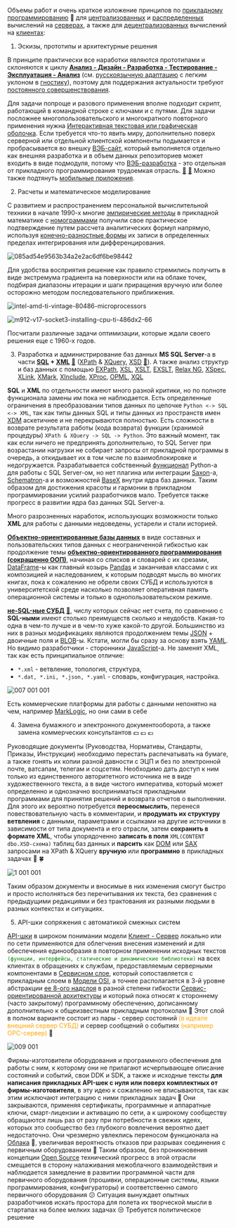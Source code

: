 Объемы работ и очень краткое изложение принципов по [прикладному программированию](https://en.wikipedia.org/wiki/Application_software) :slightly_smiling_face: для [централизованных](https://en.wikipedia.org/wiki/Centralized_computing) и [распределенных](https://en.wikipedia.org/wiki/Distributed_computing) вычислений на [серверах](https://en.wikipedia.org/wiki/Windows_Server "Windows Server - на сегодняшний момент из имеющихся в наличии самая лучшая ОС. По-моему уже хватит мучить Linux-ы и тем более BSD . Прикладные пакеты на Linux (Debian-ы и RedHat-совместимые) делают индийские и бразильские студенты. Аппаратные сбои в электронике Linux просто не видит или не определяется их источники. Согласно сплетням еще в 2007-м году разработчики из NetBSD и из OpenBSD перебежали в M$ и в Google"), а также для [децентрализованных](https://en.wikipedia.org/wiki/Decentralized_computing) вычислений на [клиентах](https://en.wikipedia.org/wiki/Microsoft_Windows):

1. Эскизы, прототипы и архитектурные решения

В принципе практически все наработки являются прототипами и склоняются к циклу [**Анализ - Дизайн - Разработка - Тестирование - Эксплуатация - Анализ**](https://en.wikipedia.org/wiki/Systems_development_life_cycle) (см. [русскоязычную адаптацию](http://sewiki.ru/Systems_Engineering_Thinking_Wiki:%D0%9E%D0%BF%D0%B8%D1%81%D0%B0%D0%BD%D0%B8%D0%B5) с легким уклоном в [гностику](https://en.wikipedia.org/wiki/Gnosticism)), поэтому для поддержания актуальности требуют [постоянного совершенствования](https://en.wikipedia.org/wiki/CI/CD).

Для задачи попроще и разового применения вполне подходит скрипт, работающий в командной строке с ключами и с путями. Для задачи посложнее многопользовательского и многократного повторного применения нужна [Интерактивная текстовая или графическая оболочка](https://en.wikipedia.org/wiki/User_interface_design). Если требуется что-то явить миру, дополнительно поверх серверной или отдельной клиентской компоненты подымается и пробрасывается во внешку [ВЭБ-сайт](https://en.wikipedia.org/wiki/Website "Версия для компьютера и мобильная версия"), который выполняется отдельно как внешняя разработка и в объем данных репозиториев может входить в виде подмодуля, потому что [ВЭБ-разработка](https://en.wikipedia.org/wiki/Web_development "Разметка, верстка, дизайн, маркетинг, групповая психология ...") - это отдельная от прикладного программирования трудоемкая отрасль. [💬](https://www.codeproject.com/Articles/5283291/Examples-of-Layered-Application-Architecture-Based "Первая статья - переложение лекций из Голландии (устаревшая, но в целом правильная точка зрения)") [💬](https://www.codeproject.com/Articles/5317447/Layered-Application-Architecture-with-a-Homogeneou "Вторая статья того же автора") Можно также подтянуть [мобильные приложения](https://en.wikipedia.org/wiki/Mobile_app).

2. Расчеты и математическое моделирование

С развитием и распространением персональной вычислительной техники в начале 1990-х многие [эмпирические методы](https://en.wikipedia.org/wiki/Empirical_research) в прикладной математике с [номограммами](https://en.wikipedia.org/wiki/Nomogram) получили свое практическое подтверждение путем рассчета аналитических формул напрямую, используя [конечно-разностные формы](https://ru.wikipedia.org/wiki/%D0%A0%D0%B0%D0%B7%D0%BD%D0%BE%D1%81%D1%82%D0%BD%D0%B0%D1%8F_%D1%81%D1%85%D0%B5%D0%BC%D0%B0) их записи в определенных пределах интегрирования или дифференцирования.

![085ad54e9563b34a2e2ac6df6be98442](https://user-images.githubusercontent.com/104857185/215333386-63349954-9810-465d-9049-1173e0bb69a5.png)

Для удобства восприятия решение как правило стремились получить в виде экстремума градиента на поверхности или на облаке точек, подбирая диапазоны итерации и шаги приращения вручную или более осторожно методом последовательного приближения.

![intel-amd-ti-vintage-80486-microprocessors](https://user-images.githubusercontent.com/104857185/215333427-5bb6291a-874e-4d4e-a7d6-fd39881d924b.jpg)

![m912-v17-socket3-installing-cpu-ti-486dx2-66](https://user-images.githubusercontent.com/104857185/215333443-0eb7cc0a-56fe-4fa8-8b7b-286421b2750a.jpg)

Посчитали различные задачи оптимизации, которые ждали своего решения еще с 1960-х годов.

3. Разработка и администрирование баз данных **MS SQL Server**-а в части **[SQL](https://en.wikipedia.org/wiki/SQL) + [XML](https://en.wikipedia.org/wiki/XML)** [💬](http://www.chernyshov.com/SPPO_6/theory/wt_xml.htm "Описание") ([XPath](https://en.wikipedia.org/wiki/XPath) & [XQuery](https://en.wikipedia.org/wiki/XQuery), [XSD](https://en.wikipedia.org/wiki/XML_Schema_(W3C)) [💬](https://bdpx.github.io/xml/lab3/xsd.html "Описание")). А также анализ структур и баз данных с помощью [EXPath](http://expath.org/), [XSL](https://en.wikipedia.org/wiki/XSL), [XSLT](https://en.wikipedia.org/wiki/XSLT), [EXSLT](https://en.wikipedia.org/wiki/EXSLT), [Relax NG](https://en.wikipedia.org/wiki/RELAX_NG), [XSpec](https://github.com/expath/xspec/tree/master), [XLink](https://en.wikipedia.org/wiki/XLink), [XMark](https://projects.cwi.nl/xmark/index.html), [XInclude](https://www.w3.org/TR/xinclude/), [XProc](https://en.wikipedia.org/wiki/XProc), [OPML](https://en.wikipedia.org/wiki/OPML), [XQL](http://www.ibiblio.org/xql/xql-proposal.html)

**SQL** и **XML** по отдельности имеют много разной критики, но по полноте функционала замены им пока не наблюдается. Есть определенные ограничения в преобразовании типов данных по цепочке `Python <-> SQL <-> XML`, так как типы данных SQL и типы данных из пространств имен [XDM](https://en.wikipedia.org/wiki/XQuery_and_XPath_Data_Model) аскетичнее и не перекрываются полностью. Есть сложности в возврате результата работы (кода возврата) функции (хранимой процедуры) `XPath & XQuery -> SQL -> Python`. Это важный момент, так как если ничего не предпринять дополнительно, то SQL Server при возрастании нагрузки не собирает запросы от прикладной программы в очередь, а откидывает их в том числе по взаимоблокировке и недогружается. Разрабатывается собственный [функционал](https://docs.sqlalchemy.org/en/14/dialects/mssql.html#module-sqlalchemy.dialects.mssql.pyodbc) Python-а для работы с SQL Server-ом, но нет плагина или интеграции [Saxon](https://www.saxonica.com/about/about.xml)-а, [Schematron](https://en.wikipedia.org/wiki/Schematron)-а и возможностей [BaseX](https://en.wikipedia.org/wiki/BaseX) внутри ядра баз данных. Таким образом для достижения красоты и гармонии в прикладном программировании усилий разработчиков мало. Требуется также прогресс в развитии ядра баз данных SQL Server-а.

Много разрозненных наработок, использующих возможности только **XML** для работы с данными недоведены, устарели и стали историей.

[**Объектно-ориентированные базы данных**](https://en.wikipedia.org/wiki/Object_database) в виде составных и пользовательских типов данных с неограниченной гибкостью как продолжение темы [**объектно-ориентированного программирования (сокращенно ООП)**](https://en.wikipedia.org/wiki/Object-oriented_programming), начиная со списков и словарей с их срезами, [DataFrame](https://pandas.pydata.org/docs/reference/api/pandas.DataFrame.html)-ы как главный козырь [Pandas](https://en.wikipedia.org/wiki/Pandas_(software)) и заканчивая классами с их композицией и наследованием, к которым подводят мысль во многих книгах, пока к сожалению не обрели своих СУБД и используются в университетской среде насколько позволяет оперативная память операционной системы и только в однопользовательском режиме.

[**не-SQL-ные СУБД**](https://en.wikipedia.org/wiki/NoSQL "Есть мнение в разных источниках, что они быстрее SQL-ных баз") [:thought_balloon:](https://aws.amazon.com/ru/nosql "Статья на Amazon-е"), числу которых сейчас нет счета, по сравнению с **SQL-ными** имеют столько преимуществ сколько и неудобств. Какая-то одна в чем-то лучше и в чем-то хуже какой-то другой. Большинство из них в разных модификациях являются продолжением темы [JSON](https://en.wikipedia.org/wiki/JSON) + двоичные поля и [BLOB](https://en.wikipedia.org/wiki/Binary_large_object)-ы. Кстати, могли бы сразу за основу взять [YAML](https://en.wikipedia.org/wiki/YAML). Но видимо разработчики - сторонники [JavaScript](https://en.wikipedia.org/wiki/JavaScript)-а. Не заменят XML, так как есть принципиальное отличие:
 - `*.xml` - ветвление, топология, структура,
 - `*.dat, *.ini, *.json, *.yaml` - словарь, конфигурация, настройка.

![007 001 001](https://user-images.githubusercontent.com/104857185/209877366-3c1a9309-736c-49ce-9bb3-709e16110020.jpg)

Есть коммерческие платформы для работы с данными непонятно на чем, например [MarkLogic](https://www.marklogic.com/), но они сами в себе

4. Замена бумажного и электронного документооборота, а также замена коммерческих консультантов :dollar: :pound: :euro:

Руководящие документы (Руководства, Нормативы, Стандарты, Приказы, Инструкции) необходимо перестать распечатывать на бумаге, а также гонять их копии разной давности с ЭЦП и без по электронной почте, ватсапам, телегам и соцсетям. Необходимо дать доступ к ним только из единственного авторитетного источника не в виде художественного текста, а в виде чистого императива, который может определенно и однозначно восприниматься прикладными программами для принятия решений и возврата отчетов о выполнении. Для этого их вероятно потребуется **переосмыслить**, перенеся повествовательную часть в комментарии, и **продумать их структуру ветвления** с данными, параметрами и ссылками на другие источники в зависимости от типа документа и его отрасли, затем **сохранить в формате XML**, чтобы упорядоченно **записать в поля** `XML(CONTENT dbo.XSD-схема)` таблиц баз данных и **парсить** как [DOM](https://ru.wikipedia.org/wiki/Document_Object_Model) или [SAX](https://en.wikipedia.org/wiki/Simple_API_for_XML) запросами на XPath & XQuery **вручную** или **программно** в прикладных задачах :hibiscus: :four_leaf_clover:

![1 001 001](https://user-images.githubusercontent.com/104857185/167037090-9cd548c0-9643-4903-adce-13e2a039226d.jpg)

Таким образом документы и вносимые в них изменения смогут быстро и просто исполняться без перечитывания их текста, без сравнения с предыдущими редакциями и без трактования их разными людьми в разных контекстах и ситуациях.

5. API-шки сопряжения с автоматикой смежных систем

[API-шки](https://en.wikipedia.org/wiki/API) в широком понимании модели [Клиент - Сервер](https://en.wikipedia.org/wiki/Client%E2%80%93server_model) локально или по сети применяются для облегчения внесения изменений и для обеспечения единообразия в повторном применении исходных текстов <span style="color:green">`(функции, интерфейсы, статические и динамические библиотеки)`</span> на всех клиентах в обращениях к службам, предоставляемым серверными компонентами в [Сервисном слое](https://en.wikipedia.org/wiki/Service_layer), который сопоставляется с прикладным слоем в [Модели OSI](https://en.wikipedia.org/wiki/OSI_model), а точнее располагается в 3-й уровне абстракции [ее 8-ого надслоя](https://en.wikipedia.org/wiki/Layer_8) в разной степени гибкости [Сервис-ориентированной архитектуры](https://en.wikipedia.org/wiki/Service-oriented_architecture) и который пока относят к стороннему (часто закрытому) программному обеспечению, дописанному дополнительно к общеизвестным прикладным протоколам :slightly_smiling_face: Этот слой в полном варианте состоит из пары - сервер состояний <span style="color:Orange">(в идеале внешний сервер СУБД)</span> и сервер сообщений о событиях <span style="color:Orange">(например OPC-сервер)</span> :slightly_smiling_face:

![009 001](https://user-images.githubusercontent.com/104857185/211207093-d0c7b9b9-5594-4dcd-a3e3-b7f81757ff6f.jpg)

Фирмы-изготовители оборудования и программного обеспечения для работы с ним, к которому они не прилагают исчерпывающее описание состояний и событий, свои DDK и SDK, а также и исходные тексты **для написания прикладных API-шек с нуля или поверх комплектных от фирмы-изготовителя**, в эту идею к сожалению не вписываются, так как этим исключают интеграцию с ними прикладных задач 🤔 Они закрываются, применяя сертификаты, программные и аппаратные ключи, смарт-лицензии и активацию по сети, а к широкому сообществу обращаются лишь раз от разу при потребности в свежих идеях, которых это сообщество без глубокого вовлечения вероятно дает недостаточно. Они чрезмерно увлеклись переносом функционала на [Облака](https://en.wikipedia.org/wiki/Cloud_computing) :thought_balloon:, увеличивая вероятность отказов при разрывах соединения с первичным оборудованием 🤔 Таким образом, без проникновения концепции [Open Source](https://en.wikipedia.org/wiki/Open_source) технический прогресс в этой отрасли смещается в сторону налаживания межоблачного взаимодействия и наблюдается замедление в развитии программной части для первичного оборудования (прошивки, операционные системы, языки программирования, конфигураторы) и соответственно самого первичного оборудования :confused: Ситуация вынуждает опытных разработчиков искать простора для полета их творческой мысли в стартапах на более мелких задачах :unamused: Требуется политическое решение

